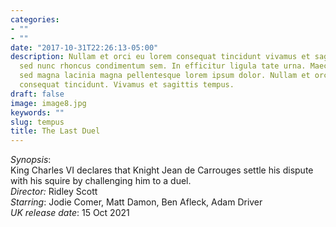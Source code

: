 ```yaml
---
categories:
- ""
- ""
date: "2017-10-31T22:26:13-05:00"
description: Nullam et orci eu lorem consequat tincidunt vivamus et sagittis magna
  sed nunc rhoncus condimentum sem. In efficitur ligula tate urna. Maecenas massa
  sed magna lacinia magna pellentesque lorem ipsum dolor. Nullam et orci eu lorem
  consequat tincidunt. Vivamus et sagittis tempus.
draft: false
image: image8.jpg
keywords: ""
slug: tempus
title: The Last Duel
---
```


*Synopsis*:   
King Charles VI declares that Knight Jean de Carrouges settle his dispute with his squire by challenging him to a duel.  
*Director:* Ridley Scott  
*Starring*: Jodie Comer, Matt Damon, Ben Afleck, Adam Driver  
*UK release date*: 15 Oct 2021
